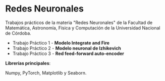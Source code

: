 # Redes Neuronales
Trabajos prácticos de la materia "Redes Neuronales" de la Facultad de Matemática, Astronomía, Física y Computación de la Universidad Nacional de Córdoba.

- Trabajo Práctico 1 - **Modelo Integrate and Fire**
- Trabajo Práctico 2 - **Modelo neuronal de Izhikevich**
- Trabajo Práctico 3 - **Red feed-forward auto-encoder**

**Librerías principales**:

Numpy, PyTorch, Matplotlib y Seaborn.

